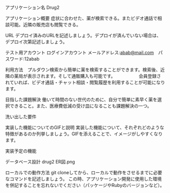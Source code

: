 アプリケーション名	Drug2

アプリケーション概要	症状に合わせた、薬が検索できる。またビデオ通話で相談可能。近隣の販売店も閲覧できる。

URL	デプロイ済みのURLを記述しましょう。デプロイが済んでいない場合は、デプロイ次第記述しましょう。

テスト用アカウント	ログインアカウント メールアドレス:abab@mail.com　パスワード:12abab

利用方法　プルダウン検索から簡単に薬を検索することができます。検索後、近隣の薬局が表示されます。そして通販購入も可能です。
　　　　　会員登録されていれば、ビデオ通話・チャット相談・閲覧履歴を利用することが可能になります。

目指した課題解決	働いて時間のない世代のために、自分で簡単に素早く薬を選択できること。また、医療費低減の受け皿になることも課題解決の一つ。

洗い出した要件	

実装した機能についてのGIFと説明	実装した機能について、それぞれどのような特徴があるのか列挙しましょう。GIFを添えることで、イメージがしやすくなります。

実装予定の機能	

データベース設計	drug2 ER図.png

ローカルでの動作方法	git cloneしてから、ローカルで動作をさせるまでに必要なコマンドを記述しましょう。
                   この時、アプリケーション開発に使用した環境を併記することを忘れないでください（パッケージやRubyのバージョンなど）。



